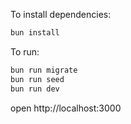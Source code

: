 To install dependencies:

```sh
bun install
```

To run:

```sh
bun run migrate
bun run seed
bun run dev
```

open http://localhost:3000
